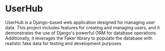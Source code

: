# UserHub
UserHub is a Django-based web application designed for managing user data. This project includes features for creating and managing users, and it demonstrates the use of Django's powerful ORM for database operations. Additionally, it leverages the Faker library to populate the database with realistic fake data for testing and development purposes.
